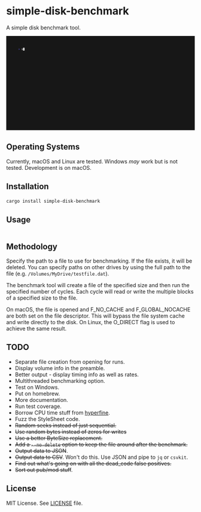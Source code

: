 # simple-disk-benchmark

A simple disk benchmark tool.

![Alt text](docs/out.gif)

## Operating Systems

Currently, macOS and Linux are tested. Windows _may_ work but is not tested. Development is on macOS.

## Installation

```sh
cargo install simple-disk-benchmark
```

## Usage

```sh
```

## Methodology

Specify the path to a file to use for benchmarking. If the file exists, it will be deleted. You can specify paths on other drives by using the full path to the file (e.g. `/Volumes/MyDrive/testfile.dat`).

The benchmark tool will create a file of the specified size and then run the specified number of cycles. Each cycle will read or write the multiple blocks of a specified size to the file.

On macOS, the file is opened and F_NO_CACHE and F_GLOBAL_NOCACHE are both set on the file descriptor. This will bypass the file system cache and write directly to the disk. On Linux, the O_DIRECT flag is used to achieve the same result.

## TODO

* Separate file creation from opening for runs.
* Display volume info in the preamble.
* Better output -  display timing info as well as rates.
* Multithreaded benchmarking option.
* Test on Windows.
* Put on homebrew.
* More documentation.
* Run test coverage.
* Borrow CPU time stuff from [hyperfine](https://github.com/sharkdp/hyperfine).
* Fuzz the StyleSheet code.
* ~~Random seeks instead of just sequential.~~
* ~~Use random bytes instead of zeros for writes~~
* ~~Use a better ByteSize replacement.~~
* ~~Add a `--no-delete` option to keep the file around after the benchmark.~~
* ~~Output data to JSON~~.
* ~~Output data to CSV~~. Won't do this. Use JSON and pipe to `jq` or `csvkit`.
* ~~Find out what's going on with all the dead_code false positives.~~
* ~~Sort out pub/mod stuff~~.

## License

MIT License. See [LICENSE](LICENSE) file.
